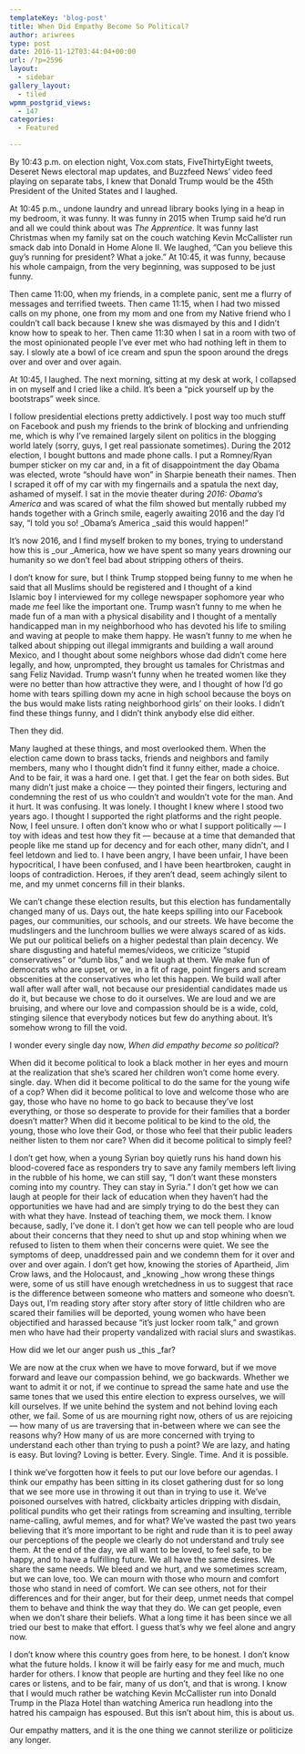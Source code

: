```yaml
---
templateKey: 'blog-post'
title: When Did Empathy Become So Political?
author: ariwrees
type: post
date: 2016-11-12T03:44:04+00:00
url: /?p=2596
layout:
  - sidebar
gallery_layout:
  - tiled
wpmm_postgrid_views:
  - 147
categories:
  - Featured

---
```

By 10:43 p.m. on election night, Vox.com stats, FiveThirtyEight tweets, Deseret News electoral map updates, and Buzzfeed News&#8217; video feed playing on separate tabs, I knew that Donald Trump would be the 45th President of the United States and I laughed.

At 10:45 p.m., undone laundry and unread library books lying in a heap in my bedroom, it was funny. It was funny in 2015 when Trump said he&#8217;d run and all we could think about was _The Apprentice_. It was funny last Christmas when my family sat on the couch watching Kevin McCallister run smack dab into Donald in Home Alone II. We laughed, &#8220;Can you believe this guy&#8217;s running for president? What a joke.&#8221; At 10:45, it was funny, because his whole campaign, from the very beginning, was supposed to be just funny.

Then came 11:00, when my friends, in a complete panic, sent me a flurry of messages and terrified tweets. Then came 11:15, when I had two missed calls on my phone, one from my mom and one from my Native friend who I couldn&#8217;t call back because I knew she was dismayed by this and I didn&#8217;t know how to speak to her. Then came 11:30 when I sat in a room with two of the most opinionated people I&#8217;ve ever met who had nothing left in them to say. I slowly ate a bowl of ice cream and spun the spoon around the dregs over and over and over again.

<!--more-->

At 10:45, I laughed. The next morning, sitting at my desk at work, I collapsed in on myself and I cried like a child. It&#8217;s been a &#8220;pick yourself up by the bootstraps&#8221; week since.

I follow presidential elections pretty addictively. I post way too much stuff on Facebook and push my friends to the brink of blocking and unfriending me, which is why I&#8217;ve remained largely silent on politics in the blogging world lately (sorry, guys, I get real passionate sometimes). During the 2012 election, I bought buttons and made phone calls. I put a Romney/Ryan bumper sticker on my car and, in a fit of disappointment the day Obama was elected, wrote &#8220;should have won&#8221; in Sharpie beneath their names. Then I scraped it off of my car with my fingernails and a spatula the next day, ashamed of myself. I sat in the movie theater during _2016: Obama&#8217;s America_ and was scared of what the film showed but mentally rubbed my hands together with a Grinch smile, eagerly awaiting 2016 and the day I&#8217;d say, &#8220;I told you so! _Obama&#8217;s America _said this would happen!&#8221;

It&#8217;s now 2016, and I find myself broken to my bones, trying to understand how this is _our _America, how we have spent so many years drowning our humanity so we don&#8217;t feel bad about stripping others of theirs.

I don&#8217;t know for sure, but I think Trump stopped being funny to me when he said that all Muslims should be registered and I thought of a kind Islamic boy I interviewed for my college newspaper sophomore year who made _me_ feel like the important one. Trump wasn&#8217;t funny to me when he made fun of a man with a physical disability and I thought of a mentally handicapped man in my neighborhood who has devoted his life to smiling and waving at people to make them happy. He wasn&#8217;t funny to me when he talked about shipping out illegal immigrants and building a wall around Mexico, and I thought about some neighbors whose dad didn&#8217;t come here legally, and how, unprompted, they brought us tamales for Christmas and sang Feliz Navidad. Trump wasn&#8217;t funny when he treated women like they were no better than how attractive they were, and I thought of how I&#8217;d go home with tears spilling down my acne in high school because the boys on the bus would make lists rating neighborhood girls&#8217; on their looks. I didn&#8217;t find these things funny, and I didn&#8217;t think anybody else did either.

Then they did.

Many laughed at these things, and most overlooked them. When the election came down to brass tacks, friends and neighbors and family members, many who I thought didn&#8217;t find it funny either, made a choice. And to be fair, it was a hard one. I get that. I get the fear on both sides. But many didn&#8217;t just make a choice &#8212; they pointed their fingers, lecturing and condemning the rest of us who couldn&#8217;t and wouldn&#8217;t vote for the man. And it hurt. It was confusing. It was lonely. I thought I knew where I stood two years ago. I thought I supported the right platforms and the right people. Now, I feel unsure. I often don&#8217;t know who or what I support politically &#8212; I toy with ideas and test how they fit &#8212; because at a time that demanded that people like me stand up for decency and for each other, many didn&#8217;t, and I feel letdown and lied to. I have been angry, I have been unfair, I have been hypocritical, I have been confused, and I have been heartbroken, caught in loops of contradiction. Heroes, if they aren&#8217;t dead, seem achingly silent to me, and my unmet concerns fill in their blanks.

We can&#8217;t change these election results, but this election has fundamentally changed many of us. Days out, the hate keeps spilling into our Facebook pages, our communities, our schools, and our streets. We have become the mudslingers and the lunchroom bullies we were always scared of as kids. We put our political beliefs on a higher pedestal than plain decency. We share disgusting and hateful memes/videos, we criticize &#8220;stupid conservatives&#8221; or &#8220;dumb libs,&#8221; and we laugh at them. We make fun of democrats who are upset, or we, in a fit of rage, point fingers and scream obscenities at the conservatives who let this happen. We build wall after wall after wall after wall, not because our presidential candidates made us do it, but because we chose to do it ourselves. We are loud and we are bruising, and where our love and compassion should be is a wide, cold, stinging silence that everybody notices but few do anything about. It&#8217;s somehow wrong to fill the void.

I wonder every single day now, _When did empathy become so political_?

When did it become political to look a black mother in her eyes and mourn at the realization that she&#8217;s scared her children won&#8217;t come home every. single. day. When did it become political to do the same for the young wife of a cop? When did it become political to love and welcome those who are gay, those who have no home to go back to because they&#8217;ve lost everything, or those so desperate to provide for their families that a border doesn&#8217;t matter? When did it become political to be kind to the old, the young, those who love their God, or those who feel that their public leaders neither listen to them nor care? When did it become political to simply feel?

I don&#8217;t get how, when a young Syrian boy quietly runs his hand down his blood-covered face as responders try to save any family members left living in the rubble of his home, we can still say, &#8220;I don&#8217;t want these monsters coming into my country. They can stay in Syria.&#8221; I don&#8217;t get how we can laugh at people for their lack of education when they haven&#8217;t had the opportunities we have had and are simply trying to do the best they can with what they have. Instead of teaching them, we mock them. I know because, sadly, I&#8217;ve done it. I don&#8217;t get how we can tell people who are loud about their concerns that they need to shut up and stop whining when we refused to listen to them when their concerns were quiet. We see the symptoms of deep, unaddressed pain and we condemn them for it over and over and over again. I don&#8217;t get how, knowing the stories of Apartheid, Jim Crow laws, and the Holocaust, and _knowing _how wrong these things were, some of us still have enough wretchedness in us to suggest that race is the difference between someone who matters and someone who doesn&#8217;t. Days out, I&#8217;m reading story after story after story of little children who are scared their families will be deported, young women who have been objectified and harassed because &#8220;it&#8217;s just locker room talk,&#8221; and grown men who have had their property vandalized with racial slurs and swastikas.

How did we let our anger push us _this _far?

We are now at the crux when we have to move forward, but if we move forward and leave our compassion behind, we go backwards. Whether we want to admit it or not, if we continue to spread the same hate and use the same tones that we used this entire election to express ourselves, we will kill ourselves. If we unite behind the system and not behind loving each other, we fail. Some of us are mourning right now, others of us are rejoicing &#8212; how many of us are traversing that in-between where we can see the reasons why? How many of us are more concerned with trying to understand each other than trying to push a point? We are lazy, and hating is easy. But loving? Loving is better. Every. Single. Time. And it is possible.

I think we&#8217;ve forgotten how it feels to put our love before our agendas. I think our empathy has been sitting in its closet gathering dust for so long that we see more use in throwing it out than in trying to use it. We&#8217;ve poisoned ourselves with hatred, clickbaity articles dripping with disdain, political pundits who get their ratings from screaming and insulting, terrible name-calling, awful memes, and for what? We&#8217;ve wasted the past two years believing that it&#8217;s more important to be right and rude than it is to peel away our perceptions of the people we clearly do not understand and truly see them. At the end of the day, we all want to be loved, to feel safe, to be happy, and to have a fulfilling future. We all have the same desires. We share the same needs. We bleed and we hurt, and we sometimes scream, but we can love, too. We can mourn with those who mourn and comfort those who stand in need of comfort. We can see others, not for their differences and for their anger, but for their deep, unmet needs that compel them to behave and think the way that they do. We can get people, even when we don&#8217;t share their beliefs. What a long time it has been since we all tried our best to make that effort. I guess that&#8217;s why we feel alone and angry now.

I don&#8217;t know where this country goes from here, to be honest. I don&#8217;t know what the future holds. I know it will be fairly easy for me and much, much harder for others. I know that people are hurting and they feel like no one cares or listens, and to be fair, many of us don&#8217;t, and that is wrong. I know that I would much rather be watching Kevin McCallister run into Donald Trump in the Plaza Hotel than watching America run headlong into the hatred his campaign has espoused. But this isn&#8217;t about him, this is about us.

Our empathy matters, and it is the one thing we cannot sterilize or politicize any longer.